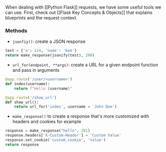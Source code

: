 When dealing with [[Python Flask]] requests, we have some useful tools we can use. First, check out [[Flask Key Concepts & Objects]] that explains blueprints and the request context. 

### Methods
- `jsonfiy()`: create a JSON response
```python
test = {'a': 124, 'name': 'bee'}
return make_response(jsonify(test), 200)
```

- `url_for(endpoint, **args)`: create a URL for a given endpoint function and pass in arguments
```python
@app.route('/user/<username>')
def index(username):
	return f"Hello {username}"

@app.route('/show_url')
def show_url():
	return url_for('index', username = 'John Doe')
```

- `make_response()` to create a response that's more customized with headers and cookies for example
```python
response = make_response("hello", 201)
response.headers['X-Custom-Header'] = 'Custom Value'
response.set_cookie('custom_cookie', 'value')
return response
```